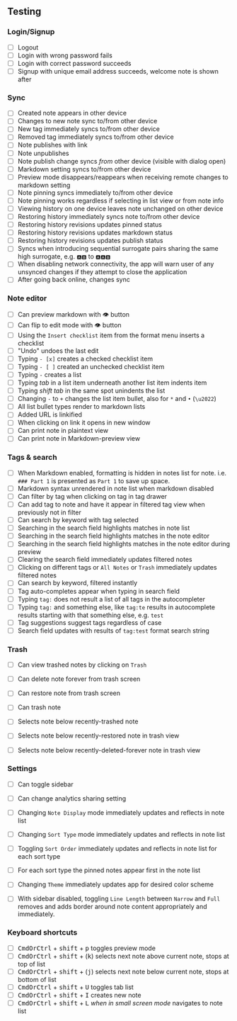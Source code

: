 ## Testing

### Login/Signup

- [ ] Logout
- [ ] Login with wrong password fails
- [ ] Login with correct password succeeds
- [ ] Signup with unique email address succeeds, welcome note is shown after

### Sync

- [ ] Created note appears in other device
- [ ] Changes to new note sync to/from other device
- [ ] New tag immediately syncs to/from other device
- [ ] Removed tag immediately syncs to/from other device
- [ ] Note publishes with link
- [ ] Note unpublishes
- [ ] Note publish change syncs _from_ other device (visible with dialog open)
- [ ] Markdown setting syncs to/from other device
- [ ] Preview mode disappears/reappears when receiving remote changes to markdown setting
- [ ] Note pinning syncs immediately to/from other device
- [ ] Note pinning works regardless if selecting in list view or from note info
- [ ] Viewing history on one device leaves note unchanged on other device
- [ ] Restoring history immediately syncs note to/from other device
- [ ] Restoring history revisions updates pinned status
- [ ] Restoring history revisions updates markdown status
- [ ] Restoring history revisions updates publish status
- [ ] Syncs when introducing sequential surrogate pairs sharing the same high surrogate, e.g. `🅰🅱` to `🅰🅰🅱`
- [ ] When disabling network connectivity, the app will warn user of any unsynced changes if they attempt to close the application
- [ ] After going back online, changes sync

### Note editor

- [ ] Can preview markdown with 👁 button
- [ ] Can flip to edit mode with 👁 button
- [ ] Using the `Insert checklist` item from the format menu inserts a checklist
- [ ] "Undo" undoes the last edit
- [ ] Typing `- [x]` creates a checked checklist item
- [ ] Typing `- [ ]` created an unchecked checklist item
- [ ] Typing `-` creates a list
- [ ] Typing _tab_ in a list item underneath another list item indents item
- [ ] Typing _shift tab_ in the same spot unindents the list
- [ ] Changing `-` to `+` changes the list item bullet, also for `*` and `•` (`\u2022`)
- [ ] All list bullet types render to markdown lists
- [ ] Added URL is linkified
- [ ] When clicking on link it opens in new window
- [ ] Can print note in plaintext view
- [ ] Can print note in Markdown-preview view

### Tags & search

- [ ] When Markdown enabled, formatting is hidden in notes list for note. i.e. `### Part 1` is presented as `Part 1` to save up space. 
- [ ] Markdown syntax unrendered in note list when markdown disabled
- [ ] Can filter by tag when clicking on tag in tag drawer
- [ ] Can add tag to note and have it appear in filtered tag view when previously not in filter
- [ ] Can search by keyword with tag selected
- [ ] Searching in the search field highlights matches in note list
- [ ] Searching in the search field highlights matches in the note editor
- [ ] Searching in the search field highlights matches in the note editor during preview
- [ ] Clearing the search field immediately updates filtered notes
- [ ] Clicking on different tags or `All Notes` or `Trash` immediately updates filtered notes
- [ ] Can search by keyword, filtered instantly
- [ ] Tag auto-completes appear when typing in search field
- [ ] Typing `tag:` does not result a list of all tags in the autocompleter
- [ ] Typing `tag:` and something else, like `tag:te` results in autocomplete results starting with that something else, e.g. `test`
- [ ] Tag suggestions suggest tags regardless of case
- [ ] Search field updates with results of `tag:test` format search string

### Trash

- [ ] Can view trashed notes by clicking on `Trash`
- [ ] Can delete note forever from trash screen
- [ ] Can restore note from trash screen
- [ ] Can trash note
- [ ] Selects note below recently-trashed note
- [ ] Selects note below recently-restored note in trash view
- [ ] Selects note below recently-deleted-forever note in trash view


### Settings

- [ ] Can toggle sidebar
- [ ] Can change analytics sharing setting
- [ ] Changing `Note Display` mode immediately updates and reflects in note list
- [ ] Changing `Sort Type` mode immediately updates and reflects in note list
- [ ] Toggling `Sort Order` immediately updates and reflects in note list for each sort type
- [ ] For each sort type the pinned notes appear first in the note list
- [ ] Changing `Theme` immediately updates app for desired color scheme
- [ ] With sidebar disabled, toggling `Line Length` between `Narrow` and `Full` removes and adds border around note content appropriately and immediately.


### Keyboard shortcuts 

- [ ] <kbd>CmdOrCtrl</kbd> + <kbd>shift</kbd> + <kbd>p</kbd> toggles preview mode
- [ ] <kbd>CmdOrCtrl</kbd> + <kbd>shift</kbd> + (<kbd>k</kbd>) selects next note above current note, stops at top of list
- [ ] <kbd>CmdOrCtrl</kbd> + <kbd>shift</kbd> + (<kbd>j</kbd>) selects next note below current note, stops at bottom of list
- [ ] <kbd>CmdOrCtrl</kbd> + <kbd>shift</kbd> + <kbd>U</kbd> toggles tab list
- [ ] <kbd>CmdOrCtrl</kbd> + <kbd>shift</kbd> + <kbd>I</kbd> creates new note
- [ ] <kbd>CmdOrCtrl</kbd> + <kbd>shift</kbd> + <kbd>L</kbd> _when in small screen mode_ navigates to note list
